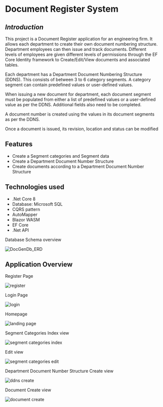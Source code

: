 # Document Register System
## _Introduction_


This project is a Document Register application for an engineering firm. It allows each department to create their own document numbering structure. 
Department employees can then issue and track documents. Different levels of employees are given different levels of permissions through 
the EF Core Identity framework to Create/Edit/View documents and associated tables.

Each department has a Department Document Numbering Structure (DDNS). This consists of between 3 to 6 category segments. A category segment can contain 
predefined values or user-defined values.

When issuing a new document for department, each document segment must be populated from either a list of predefined values or a user-defined value 
as per the DDNS. Additional fields also need to be completed.

A document number is created using the values in its document segments as per the DDNS.

Once a document is issued, its revision, location and status can be modified

## Features

-	Create a Segment categories and Segment data
-	Create a Department Document Number Structure
-	Create documents according to a Department Document Number Structure

## Technologies used

-	.Net Core 8
-	Database: Microsoft SQL
-	CQRS pattern
-	AutoMapper
-	Blazor WASM
-	EF Core
-	.Net API

Database Schema overview

![DocGenDb_ERD](https://github.com/user-attachments/assets/11b06b1a-b890-452e-bd70-f66dfb4dfd8f)

## Application Overview
Register Page

![register](https://github.com/user-attachments/assets/ade22a1f-814c-4867-80d9-106772f766d1)

Login Page

![login](https://github.com/user-attachments/assets/7b361853-d340-4358-b182-d855a1444e71)

Homepage 

![landing page](https://github.com/user-attachments/assets/e553aff0-e735-4ea8-ad53-89191d1cb3f2)

Segment Categories 
Index view

![segment categories index](https://github.com/user-attachments/assets/d10637f6-9f12-4e09-ab5d-45779c18dce9)

Edit view

![segment categories edit](https://github.com/user-attachments/assets/7877989f-4214-4cee-b265-97a05843b64e)

Department Document Number Structure 
Create view

![ddns create](https://github.com/user-attachments/assets/7a39fa06-5014-41a0-b831-381e3169e572)

Document
Create view

![document create](https://github.com/user-attachments/assets/67aec5ef-3a57-4405-a766-1012ea5bba04)
